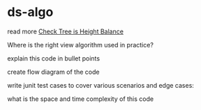 # ds-algo

read more [Check Tree is Height Balance](https://wesome.org/check-tree-height-balance)

Where is the right view algorithm used in practice?

explain this code in bullet points

create flow diagram of the code

write junit test cases to cover various scenarios and edge cases:

what is the space and time complexity of this code
